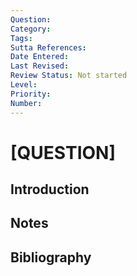 ```yaml
---
Question:
Category:
Tags:
Sutta References:
Date Entered:
Last Revised:
Review Status: Not started
Level:
Priority:
Number:
---
```


# [QUESTION]

## Introduction

## Notes

## Bibliography
<!-- 

Notes:

Level: this refers to the difficulty and complexity of the question and the answer. It is a very general, rough, and imprecise metric.
Priority: this refers to the priority of the question and answering it in the project. -->